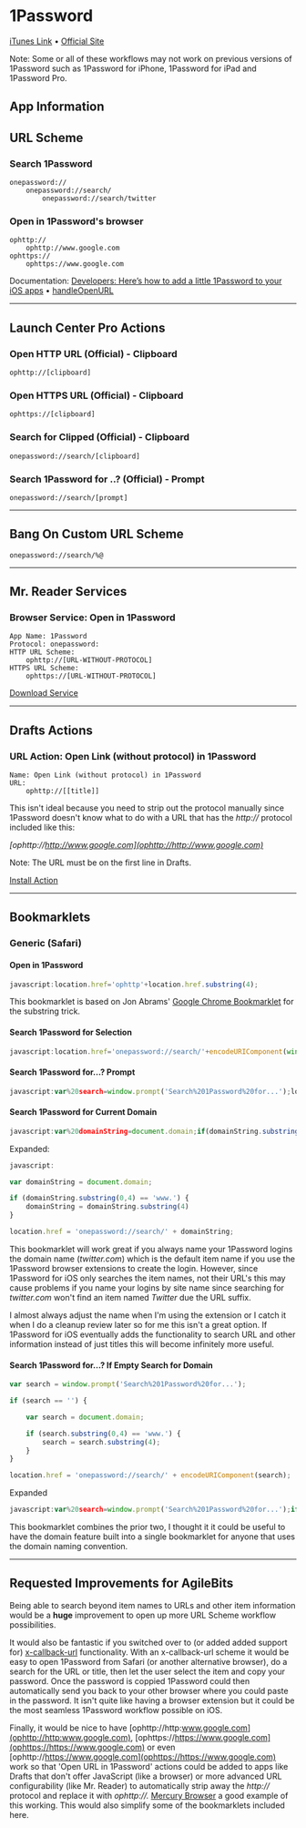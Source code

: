 # 1Password

[iTunes Link](https://itunes.apple.com/us/app/1password/id568903335?mt=8) • [Official Site](https://agilebits.com/onepassword)

Note: Some or all of these workflows may not work on previous versions of 1Password such as 1Password for iPhone, 1Password for iPad and 1Password Pro.

## App Information

## URL Scheme

### Search 1Password

    onepassword://
        onepassword://search/
            onepassword://search/twitter

### Open in 1Password's browser

    ophttp://
        ophttp://www.google.com
    ophttps://
        ophttps://www.google.com

Documentation: [Developers: Here’s how to add a little 1Password to your iOS apps](http://blog.agilebits.com/2013/01/24/developers-heres-how-to-add-a-little-1password-to-your-ios-apps/) • [handleOpenURL](http://handleopenurl.com/scheme/1password)

---

## Launch Center Pro Actions

### Open HTTP URL (Official) - Clipboard

    ophttp://[clipboard]

### Open HTTPS URL (Official) - Clipboard

    ophttps://[clipboard]

### Search for Clipped (Official) - Clipboard

    onepassword://search/[clipboard]

### Search 1Password for ..? (Official) - Prompt

    onepassword://search/[prompt]

---

## Bang On Custom URL Scheme

    onepassword://search/%@

---

## Mr. Reader Services

### Browser Service: Open in 1Password

    App Name: 1Password
    Protocol: onepassword:
    HTTP URL Scheme:
        ophttp://[URL-WITHOUT-PROTOCOL]
    HTTPS URL Scheme:
        ophttps://[URL-WITHOUT-PROTOCOL]

[Download Service](https://raw.github.com/christopherdwhite/iosWorkflows/master/mrreader-services/1password.mrreaderbrowserconf)
                   
---

## Drafts Actions

### URL Action: Open Link (without protocol) in 1Password

    Name: Open Link (without protocol) in 1Password
    URL:
        ophttp://[[title]]

This isn't ideal because you need to strip out the protocol manually since 1Password doesn't know what to do with a URL that has the *http://* protocol included like this:

*[ophttp://http://www.google.com](ophttp://http://www.google.com)*

Note: The URL must be on the first line in Drafts.

[Install Action](drafts://x-callback-url/import_action?type=URL&name=Open%20Link%20%28without%20protocol%29%20in%201Password&url=ophttp%3A%2F%2F%5B%5Btitle%5D%5D)

---

## Bookmarklets

### Generic (Safari)

#### Open in 1Password

```javascript
javascript:location.href='ophttp'+location.href.substring(4);
```

This bookmarklet is based on Jon Abrams' [Google Chrome Bookmarklet](http://blog.jonabrams.com/post/26099585134/open-in-chrome) for the substring trick.

#### Search 1Password for Selection

```javascript
javascript:location.href='onepassword://search/'+encodeURIComponent(window.getSelection());
```

#### Search 1Password for...? Prompt

```javascript
javascript:var%20search=window.prompt('Search%201Password%20for...');location.href='onepassword://search/'+encodeURIComponent(search);
```

#### Search 1Password for Current Domain

```javascript
javascript:var%20domainString=document.domain;if(domainString.substring(0,4)=='www.'){domainString=domainString.substring(4)}location.href='onepassword://search/'+domainString;
```

Expanded:

```javascript
javascript:

var domainString = document.domain;

if (domainString.substring(0,4) == 'www.') {
    domainString = domainString.substring(4)
}

location.href = 'onepassword://search/' + domainString;
```

This bookmarklet will work great if you always name your 1Password logins the domain name (*twitter.com*) which is the default item name if you use the 1Password browser extensions to create the login. However, since 1Password for iOS only searches the item names, not their URL's this may cause problems if you name your logins by site name since searching for *twitter.com* won't find an item named *Twitter* due the URL suffix. 

I almost always adjust the name when I'm using the extension or I catch it when I do a cleanup review later so for me this isn't a great option. If 1Password for iOS eventually adds the functionality to search URL and other information instead of just titles this will become infinitely more useful.

#### Search 1Password for...? If Empty Search for Domain

```javascript
var search = window.prompt('Search%201Password%20for...');

if (search == '') {

    var search = document.domain;

    if (search.substring(0,4) == 'www.') {
        search = search.substring(4);
    }
} 

location.href = 'onepassword://search/' + encodeURIComponent(search);
```

Expanded

```javascript
javascript:var%20search=window.prompt('Search%201Password%20for...');if(search==''){var%20search=document.domain;if(search.substring(0,4)=='www.'){search=search.substring(4);}}location.href='onepassword://search/'+encodeURIComponent(search);
```

This bookmarklet combines the prior two, I thought it it could be useful to have the domain feature built into a single bookmarklet for anyone that uses the domain naming convention.

---

## Requested Improvements for AgileBits

Being able to search beyond item names to URLs and other item information would be a **huge** improvement to open up more URL Scheme workflow possibilities.

It would also be fantastic if you switched over to (or added added support for) [x-callback-url](http://x-callback-url.com/) functionality. With an x-callback-url scheme it would be easy to open 1Password from Safari (or another alternative browser), do a search for the URL or title, then let the user select the item and copy your password. Once the password is coppied 1Password could then automatically send you back to your other browser where you could paste in the password. It isn't quite like having a browser extension but it could be the most seamless 1Password workflow possible on iOS.

Finally, it would be nice to have [ophttp://http:www.google.com](ophttp://http:www.google.com), [ophttps://https://www.google.com](ophttps://https://www.google.com) or even [ophttp://https://www.google.com](ophttps://https://www.google.com) work so that 'Open URL in 1Password' actions could be added to apps like Drafts that don't offer JavaScript (like a browser) or more advanced URL configurability (like Mr. Reader) to automatically strip away the *http://* protocol and replace it with *ophttp://.* [Mercury Browser](http://mercury-browser.com/) a good example of this working. This would also simplify some of the bookmarklets included here.